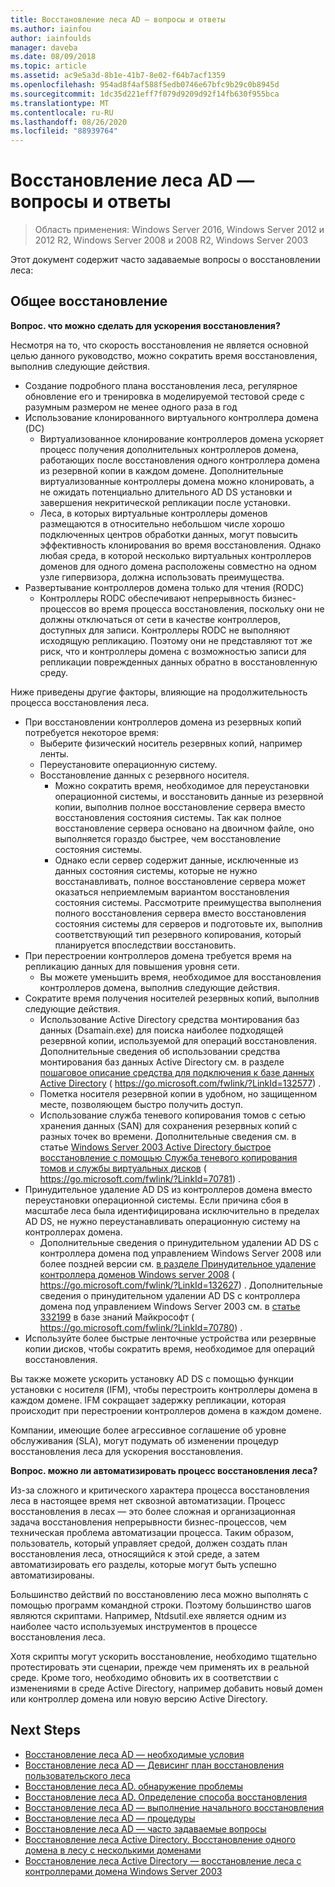 ```yaml
---
title: Восстановление леса AD — вопросы и ответы
ms.author: iainfou
author: iainfoulds
manager: daveba
ms.date: 08/09/2018
ms.topic: article
ms.assetid: ac9e5a3d-8b1e-41b7-8e02-f64b7acf1359
ms.openlocfilehash: 954ad8f4af588f5edb0746e67bfc9b29c0b8945d
ms.sourcegitcommit: 1dc35d221eff7f079d9209d92f14fb630f955bca
ms.translationtype: MT
ms.contentlocale: ru-RU
ms.lasthandoff: 08/26/2020
ms.locfileid: "88939764"
---
```

# <a name="ad-forest-recovery---faq"></a>Восстановление леса AD — вопросы и ответы

>Область применения: Windows Server 2016, Windows Server 2012 и 2012 R2, Windows Server 2008 и 2008 R2, Windows Server 2003

Этот документ содержит часто задаваемые вопросы о восстановлении леса:

## <a name="general-recovery"></a>Общее восстановление

**Вопрос. что можно сделать для ускорения восстановления?**

Несмотря на то, что скорость восстановления не является основной целью данного руководство, можно сократить время восстановления, выполнив следующие действия.

- Создание подробного плана восстановления леса, регулярное обновление его и тренировка в моделируемой тестовой среде с разумным размером не менее одного раза в год
- Использование клонированного виртуального контроллера домена (DC)
   - Виртуализованное клонирование контроллеров домена ускоряет процесс получения дополнительных контроллеров домена, работающих после восстановления одного контроллера домена из резервной копии в каждом домене. Дополнительные виртуализованные контроллеры домена можно клонировать, а не ожидать потенциально длительного AD DS установки и завершения некритической репликации после установки.
   - Леса, в которых виртуальные контроллеры доменов размещаются в относительно небольшом числе хорошо подключенных центров обработки данных, могут повысить эффективность клонирования во время восстановления. Однако любая среда, в которой несколько виртуальных контроллеров доменов для одного домена расположены совместно на одном узле гипервизора, должна использовать преимущества.
- Развертывание контроллеров домена только для чтения (RODC)
   - Контроллеры RODC обеспечивают непрерывность бизнес-процессов во время процесса восстановления, поскольку они не должны отключаться от сети в качестве контроллеров, доступных для записи. Контроллеры RODC не выполняют исходящую репликацию. Поэтому они не представляют тот же риск, что и контроллеры домена с возможностью записи для репликации поврежденных данных обратно в восстановленную среду.

Ниже приведены другие факторы, влияющие на продолжительность процесса восстановления леса.

- При восстановлении контроллеров домена из резервных копий потребуется некоторое время:
   - Выберите физический носитель резервных копий, например ленты.
   - Переустановите операционную систему.
   - Восстановление данных с резервного носителя.
      - Можно сократить время, необходимое для переустановки операционной системы, и восстановить данные из резервной копии, выполнив полное восстановление сервера вместо восстановления состояния системы. Так как полное восстановление сервера основано на двоичном файле, оно выполняется гораздо быстрее, чем восстановление состояния системы.
      - Однако если сервер содержит данные, исключенные из данных состояния системы, которые не нужно восстанавливать, полное восстановление сервера может оказаться неприемлемым вариантом восстановления состояния системы. Рассмотрите преимущества выполнения полного восстановления сервера вместо восстановления состояния системы для серверов и подготовьте их, выполнив соответствующий тип резервного копирования, который планируется впоследствии восстановить.
- При перестроении контроллеров домена требуется время на репликацию данных для повышения уровня сети.
   - Вы можете уменьшить время, необходимое для восстановления контроллеров домена, выполнив следующие действия.
- Сократите время получения носителей резервных копий, выполнив следующие действия.
   - Использование Active Directory средства монтирования баз данных (Dsamain.exe) для поиска наиболее подходящей резервной копии, используемой для операций восстановления. Дополнительные сведения об использовании средства монтирования баз данных Active Directory см. в разделе [пошаговое описание средства для подключения к базе данных Active Directory](https://go.microsoft.com/fwlink/?LinkId=132577) ( https://go.microsoft.com/fwlink/?LinkId=132577) .
   - Пометка носителя резервной копии в удобном, но защищенном месте, позволяющем быстро получить доступ.
   - Использование служба теневого копирования томов с сетью хранения данных (SAN) для сохранения резервных копий с разных точек во времени. Дополнительные сведения см. в статье [Windows Server 2003 Active Directory быстрое восстановление с помощью Служба теневого копирования томов и службы виртуальных дисков](https://go.microsoft.com/fwlink/?LinkId=70781) ( https://go.microsoft.com/fwlink/?LinkId=70781) .
- Принудительное удаление AD DS из контроллеров домена вместо переустановки операционной системы. Если причина сбоя в масштабе леса была идентифицирована исключительно в пределах AD DS, не нужно переустанавливать операционную систему на контроллерах домена.
   - Дополнительные сведения о принудительном удалении AD DS с контроллера домена под управлением Windows Server 2008 или более поздней версии см. [в разделе Принудительное удаление контроллера доменов Windows server 2008](https://go.microsoft.com/fwlink/?LinkId=132627) ( https://go.microsoft.com/fwlink/?LinkId=132627) . Дополнительные сведения о принудительном удалении AD DS с контроллера домена под управлением Windows Server 2003 см. в [статье 332199](https://go.microsoft.com/fwlink/?LinkId=70780) в базе знаний Майкрософт ( https://go.microsoft.com/fwlink/?LinkId=70780) .
- Используйте более быстрые ленточные устройства или резервные копии дисков, чтобы сократить время, необходимое для операций восстановления.

Вы также можете ускорить установку AD DS с помощью функции установки с носителя (IFM), чтобы перестроить контроллеры домена в каждом домене. IFM сокращает задержку репликации, которая происходит при перестроении контроллеров домена в каждом домене.

Компании, имеющие более агрессивное соглашение об уровне обслуживания (SLA), могут подумать об изменении процедур восстановления леса для ускорения восстановления.

**Вопрос. можно ли автоматизировать процесс восстановления леса?**

Из-за сложного и критического характера процесса восстановления леса в настоящее время нет сквозной автоматизации. Процесс восстановления в лесах — это более сложная и организационная задача восстановления непрерывности бизнес-процессов, чем техническая проблема автоматизации процесса. Таким образом, пользователь, который управляет средой, должен создать план восстановления леса, относящийся к этой среде, а затем автоматизировать его разделы, которые могут быть успешно автоматизированы.

Большинство действий по восстановлению леса можно выполнять с помощью программ командной строки. Поэтому большинство шагов являются скриптами. Например, Ntdsutil.exe является одним из наиболее часто используемых инструментов в процессе восстановления леса.

Хотя скрипты могут ускорить восстановление, необходимо тщательно протестировать эти сценарии, прежде чем применять их в реальной среде. Кроме того, необходимо обновить их в соответствии с изменениями в среде Active Directory, например добавить новый домен или контроллер домена или новую версию Active Directory.

## <a name="next-steps"></a>Next Steps

- [Восстановление леса AD — необходимые условия](AD-Forest-Recovery-Prerequisties.md)
- [Восстановление леса AD — Девисинг план восстановления пользовательского леса](AD-Forest-Recovery-Devising-a-Plan.md)
- [Восстановление леса AD. обнаружение проблемы](AD-Forest-Recovery-Identify-the-Problem.md)
- [Восстановление леса AD. Определение способа восстановления](AD-Forest-Recovery-Determine-how-to-Recover.md)
- [Восстановление леса AD — выполнение начального восстановления](AD-Forest-Recovery-Perform-initial-recovery.md)
- [Восстановление леса AD — процедуры](AD-Forest-Recovery-Procedures.md)
- [Восстановление леса AD — часто задаваемые вопросы](AD-Forest-Recovery-FAQ.md)
- [Восстановление леса Active Directory. Восстановление одного домена в лесу с несколькими доменами](AD-Forest-Recovery-Single-Domain-in-Multidomain-Recovery.md)
- [Восстановление леса Active Directory — восстановление леса с контроллерами домена Windows Server 2003](AD-Forest-Recovery-Windows-Server-2003.md)
